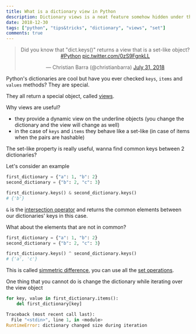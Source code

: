 ```yaml
---
title: What is a dictionary view in Python
description: Dictionary views is a neat feature somehow hidden under the mightyness of the Python Dictionary
date: 2018-12-30
tags: ["python", "tips&tricks", "dictionary", "views", "set"]
comments: true
---
```


<center>
    <blockquote class="twitter-tweet" data-lang="en"><p lang="en" dir="ltr">Did you know that &quot;dict.keys()&quot; returns a view that is a set-like object? <a href="https://twitter.com/hashtag/Python?src=hash&amp;ref_src=twsrc%5Etfw">#Python</a> <a href="https://t.co/0zS9FgnkLL">pic.twitter.com/0zS9FgnkLL</a></p>&mdash; Christian Barra (@christianbarra) <a href="https://twitter.com/christianbarra/status/1024266442374557696?ref_src=twsrc%5Etfw">July 31, 2018</a>
    </blockquote>
    <script async src="https://platform.twitter.com/widgets.js" charset="utf-8"></script>
</center>

Python's dictionaries are cool but have you ever checked `keys`, `items` and `values` methods? They are special.

They all return a special object, called [views](https://docs.python.org/3/library/stdtypes.html#dictionary-view-objects).

Why views are useful?

* they provide a dynamic view on the underline objects (you change the dictionary and the view will change as well)
* in the case of `keys` and `items` they behave like a set-like (in case of items when the pairs are hashable)

The set-like property is really useful, wanna find common keys between 2 dictionaries?

Let's consider an example

```python
first_dictionary = {"a": 1, "b": 2}
second_dictionary = {"b": 2, "c": 3}

first_dictionary.keys() & second_dictionary.keys()
# {'b'}
```

`&` is the [intersection operator](https://docs.python.org/3.6/library/stdtypes.html#frozenset.intersection) and returns the common elements between our dictionaries' keys in this case.

What about the elements that are not in common?

```python
first_dictionary = {"a": 1, "b": 2}
second_dictionary = {"b": 2, "c": 3}

first_dictionary.keys() ^ second_dictionary.keys()
# {'a', 'c'}
```

This is called [simmetric difference](https://docs.python.org/3.6/library/stdtypes.html#frozenset.symmetric_difference), you can use all the [set operations](https://docs.python.org/3.6/library/stdtypes.html#set-types-set-frozenset).

One thing that you cannot do is change the dictionary while iterating over the view object

```python
for key, value in first_dictionary.items():
    del first_dictionary[key]

Traceback (most recent call last):
  File "<stdin>", line 1, in <module>
RuntimeError: dictionary changed size during iteration
```
